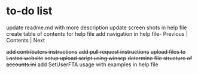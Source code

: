 # to-do list

update readme.md with more description
update screen shots in help file
create table of contents for help file
add  navigation in help file- Previous | Contents | Next

~~add contributers instructions~~
~~add pull request instructions~~
~~upload files to Lastos website~~
~~setup upload script using winscp~~
~~determine file structure of accounts.ini~~
add SetUserFTA usage with examples in help file
